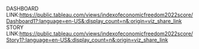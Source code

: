 DASHBOARD LINK:https://public.tableau.com/views/indexofeconomicfreedom2022score/Dashboard1?:language=en-US&:display_count=n&:origin=viz_share_link
STORY LINK:https://public.tableau.com/views/indexofeconomicfreedom2022score/Story1?:language=en-US&:display_count=n&:origin=viz_share_link

